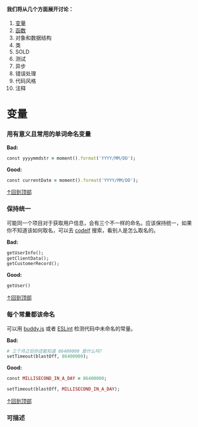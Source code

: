 #### 我们将从几个方面展开讨论：
<a name="back-to-top"></a>
1. <a href="#variables">变量</a>
2. <a href="#function">函数</a>
3. 对象和数据结构
4. 类
5. SOLD
6. 测试
7. 异步
8. 错误处理
9. 代码风格
10. 注释

# 变量
<a name="variables"></a>
### 用有意义且常用的单词命名变量
<strong>Bad: </strong>
```ruby
const yyyymmdstr = moment().format('YYYY/MM/DD');
```
<strong>Good: </strong>
```ruby
const currentDate = moment().format('YYYY/MM/DD');
```
<a href="#back-to-top">↑回到顶部</a>

### 保持统一

可能同一个项目对于获取用户信息，会有三个不一样的命名。应该保持统一，如果你不知道该如何取名，可以去 <a target="_blank" href="https://link.juejin.im?target=https%3A%2F%2Funbug.github.io%2Fcodelf%2F" rel="nofollow noopener noreferrer">codelf</a> 搜索，看别人是怎么取名的。

<strong>Bad: </strong>
```ruby
getUserInfo();
getClientData();
getCustomerRecord();
```
<strong>Good: </strong>
```ruby
getUser()
```
<a href="#back-to-top">↑回到顶部</a>

### 每个常量都该命名
可以用 <a target="_blank" href="https://link.juejin.im?target=https%3A%2F%2Fgithub.com%2Fdanielstjules%2Fbuddy.js" rel="nofollow noopener noreferrer">buddy.js</a> 或者 <a target="_blank" href="https://link.juejin.im?target=https%3A%2F%2Fgithub.com%2Feslint%2Feslint%2Fblob%2F660e0918933e6e7fede26bc675a0763a6b357c94%2Fdocs%2Frules%2Fno-magic-numbers.md" rel="nofollow noopener noreferrer">ESLint</a> 检测代码中未命名的常量。

<strong>Bad: </strong>
```ruby
# 三个月之后你还能知道 86400000 是什么吗?
setTimeout(blastOff, 86400000);
```
<strong>Good: </strong>
```ruby
const MILLISECOND_IN_A_DAY = 86400000;

setTimeout(blastOff, MILLISECOND_IN_A_DAY);
```
<a href="#back-to-top">↑回到顶部</a>

### 可描述
